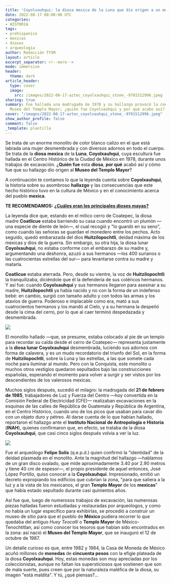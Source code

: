 ```yaml
---
title: 'Coyolxauhqui: la diosa mexica de la Luna que dio origen a un museo'
date: 2022-08-17 00:00:00 UTC
categories:
- HISTORIA
tags:
- prehispanico
- mexicas
- dioses
- arqueologia
author: Redacción TYSM
layout: article
excerpt_separator: <!--more-->
mode: immersive
header:
  theme: dark
article_header:
  type: cover
  image:
    src: /images/2022-08-17-aztec_coyolxauhqui_stone_-9781512996.jpeg
sharing: true
summary: Fue hallada una madrugada de 1978 y su hallazgo provocó la construcción del
  Museo del Templo Mayor; ¿quién fue Coyolxauhqui y por qué acabo así?
cover: "/images/2022-08-17-aztec_coyolxauhqui_stone_-9781512996.jpeg"
show_author_profile: false
comment: false
_template: plantilla
---
```







Se trata de un enorme monolito de color blanco calizo en el que está labrada una mujer desmembrada y con diversos adornos en todo el cuerpo. Se trata de la **diosa** **mexica** de la **Luna**, **Coyolxauhqui**, cuya escultura fue hallada en el Centro Histórico de la Ciudad de México en 1978, durante unos trabajos de excavación. ¿**Quién fue** esta **diosa**, **por qué** acabó así y cómo fue que su hallazgo dio origen al **Museo del Templo Mayor**?

A continuación te contamos lo que la leyenda cuenta sobre **Coyolxauhqui**, la historia sobre su asombroso **hallazgo** y las consecuencias que este hecho histórico tuvo en la cultura de México y en el conocimiento acerca del pueblo **mexica**.

**TE RECOMENDAMOS:** [**¿Cuáles eran los principales dioses mayas?**](https://blog.tonoysumariachi.com/historia/2022/09/21/cuales-eran-los-principales-dioses-mayas.html)

La leyenda dice que, estando en el mítico cerro de Coatepec, la diosa madre **Coatlicue** estaba barriendo su casa cuando encontró un plumón —una especie de diente de león—, el cual recogió y "lo guardó en su seno", como cuando las señoras se guardan el monedero entre los pechos. Acto seguido, quedó embarazada del dios **Huitzilopochtli**, deidad máxima de los mexicas y dios de la guerra. Sin embargo, su otra hija, la diosa lunar **Coyolxauhqui**, no estaba conforme con el embarazo de su madre y, argumentando una deshonra, azuzó a sus hermanos —los 400 surianos o las cuatrocientas estrellas del sur— para levantarse contra su madre y matarla.

**Coatlicue** estaba aterrada. Pero, desde su vientre, la voz de **Huitzilopochtli** la tranquilizaba, diciéndole que él la defendería de sus coléricos hermanos. Y así fue: cuando **Coyolxauhqui** y sus hermanos llegaron para asesinar a su madre, **Huitzilopochtli** ya había nacido y no con la forma de un indefenso bebé: en cambio, surgió con tamaño adulto y con todos las armas y los atavíos de guerra. Poderoso e implacable como era, mató a sus cuatrocientos hermanos y los mandó al Cielo, y a su hermana la despeñó desde la cima del cerro, por lo que al caer terminó despedazada y desmembrada.

![](https://upload.wikimedia.org/wikipedia/commons/thumb/f/fa/Mexico-3980_-_Coyolxauhqui_Stone_%282508259597%29.jpg/1075px-Mexico-3980_-_Coyolxauhqui_Stone_%282508259597%29.jpg)

El monolito hallado —que, se presume, estaba colocado al pie de un templo para recordar su caída desde el cerro de Coatepec— representa justamente a la **diosa lunar Coyolxauhqui** desmembrada, luciendo sus adornos con forma de calavera, y es un mudo recordatorio del triunfo del Sol, en la forma de **Huitzilopochtli**, sobre la Luna y las estrellas, a las que somete cada noche para iluminar al mundo. Pero con la Conquista, este monolito u muchos otros vestigios quedaron sepultados bajo las construcciones españolas, esperando el momento para volver a surgir y ser vistos por los descendientes de los valerosos mexicas.

Muchos siglos después, sucedió el milagro: la madrugada del **21 de febrero de 1985**, trabajadores de Luz y Fuerza del Centro —hoy convertida en la Comisión Federal de Electricidad (CFE)— realizaban excavaciones en la esquinas de las calles de República de Guatemala y República de Argentina, en el Centro Histórico, cuando uno de los picos que usaban para cavar dio con un objeto duro y pétreo. Al darse cuenta de lo que habían hallado, reportaron el hallazgo ante el **Instituto Nacional de Antropología e Historia** (**INAH**), quienes confirmaron que, en efecto, se trataba de la diosa **Coyolxauhqui**, que casi cinco siglos después volvía a ver la luz.

![](https://upload.wikimedia.org/wikipedia/commons/thumb/f/fc/019174-043_PIEDRA_ENCONTRADA_EN_LA_CALLE_DE_GUATEMALA_CASI_ESQUINA_CON_ARGENTINA_FEBRERO_28_1978_%2832635290705%29.jpg/1024px-019174-043_PIEDRA_ENCONTRADA_EN_LA_CALLE_DE_GUATEMALA_CASI_ESQUINA_CON_ARGENTINA_FEBRERO_28_1978_%2832635290705%29.jpg)

Fue el arqueólogo **Felipe Solís** (q.e.p.d.) quien confirmó la "identidad" de la deidad plasmada en el monolito. Ante la magnitud del hallazgo —hablamos de un gran disco ovalado, que mide aproximadamente 3.40 por 2.90 metros y tiene 40 cm de espesor—, el propio presidente de aquel entonces, José López Portillo, quiso conocer a la **Coyolxauhqui**. Impresionado, emitió un decreto expropiando los edificios que cubrían la zona, "para que saliera a la luz y a la vista de los mexicanos, el gran **Templo Mayor** de los **mexicas**" que había estado sepultado durante casi quinientos años.

Así fue que, luego de numerosos trabajos de excavación, las numerosas piezas halladas fueron estudiadas y restauradas por arqueólogos, y como no había un lugar específico para exhibirlas, se procedió a construir un museo de sitio para que el pueblo de **México** pudiera recorrer lo que quedaba del antiguo _Huey Teocalli_ o **Templo Mayor** de México-Tenochtitlan, así como conocer los tesoros que habían sido encontrados en la zona: así nació el **Museo del Templo Mayor**, que se inauguró el 12 de octubre de 1987.

Un detalle curioso es que, entre 1982 y 1984, la Casa de Moneda de México acuñó millones de **monedas** de **cincuenta pesos** con la efigie plateada de la diosa **Coyolxauhqui**. Hoy, estas monedas son muy apreciadas por los coleccionistas, aunque no faltan los supersticiosos que sostienen que son de mala suerte, pues creen que por la naturaleza maléfica de la diosa, su imagen "está maldita". Y tú, ¿qué piensas?…
